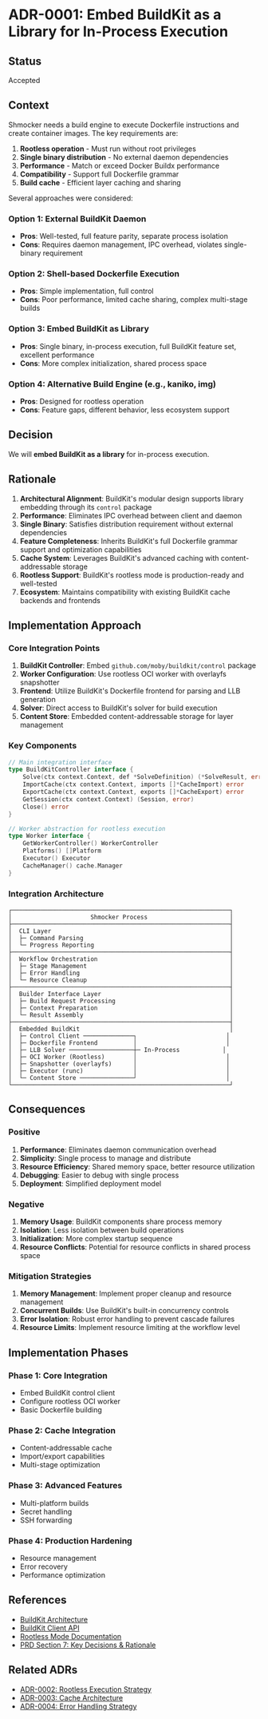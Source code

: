# ADR-0001: Embed BuildKit as a Library for In-Process Execution

## Status
Accepted

## Context

Shmocker needs a build engine to execute Dockerfile instructions and create container images. The key requirements are:

1. **Rootless operation** - Must run without root privileges
2. **Single binary distribution** - No external daemon dependencies  
3. **Performance** - Match or exceed Docker Buildx performance
4. **Compatibility** - Support full Dockerfile grammar
5. **Build cache** - Efficient layer caching and sharing

Several approaches were considered:

### Option 1: External BuildKit Daemon
- **Pros**: Well-tested, full feature parity, separate process isolation
- **Cons**: Requires daemon management, IPC overhead, violates single-binary requirement

### Option 2: Shell-based Dockerfile Execution
- **Pros**: Simple implementation, full control
- **Cons**: Poor performance, limited cache sharing, complex multi-stage builds

### Option 3: Embed BuildKit as Library
- **Pros**: Single binary, in-process execution, full BuildKit feature set, excellent performance
- **Cons**: More complex initialization, shared process space

### Option 4: Alternative Build Engine (e.g., kaniko, img)
- **Pros**: Designed for rootless operation
- **Cons**: Feature gaps, different behavior, less ecosystem support

## Decision

We will **embed BuildKit as a library** for in-process execution.

## Rationale

1. **Architectural Alignment**: BuildKit's modular design supports library embedding through its `control` package
2. **Performance**: Eliminates IPC overhead between client and daemon
3. **Single Binary**: Satisfies distribution requirement without external dependencies
4. **Feature Completeness**: Inherits BuildKit's full Dockerfile grammar support and optimization capabilities
5. **Cache System**: Leverages BuildKit's advanced caching with content-addressable storage
6. **Rootless Support**: BuildKit's rootless mode is production-ready and well-tested
7. **Ecosystem**: Maintains compatibility with existing BuildKit cache backends and frontends

## Implementation Approach

### Core Integration Points

1. **BuildKit Controller**: Embed `github.com/moby/buildkit/control` package
2. **Worker Configuration**: Use rootless OCI worker with overlayfs snapshotter
3. **Frontend**: Utilize BuildKit's Dockerfile frontend for parsing and LLB generation
4. **Solver**: Direct access to BuildKit's solver for build execution
5. **Content Store**: Embedded content-addressable storage for layer management

### Key Components

```go
// Main integration interface
type BuildKitController interface {
    Solve(ctx context.Context, def *SolveDefinition) (*SolveResult, error)
    ImportCache(ctx context.Context, imports []*CacheImport) error
    ExportCache(ctx context.Context, exports []*CacheExport) error
    GetSession(ctx context.Context) (Session, error)
    Close() error
}

// Worker abstraction for rootless execution
type Worker interface {
    GetWorkerController() WorkerController
    Platforms() []Platform
    Executor() Executor
    CacheManager() cache.Manager
}
```

### Integration Architecture

```
┌─────────────────────────────────────────────────────────────┐
│                      Shmocker Process                       │
├─────────────────────────────────────────────────────────────┤
│  CLI Layer                                                  │
│  ├─ Command Parsing                                         │
│  └─ Progress Reporting                                      │
├─────────────────────────────────────────────────────────────┤
│  Workflow Orchestration                                     │
│  ├─ Stage Management                                        │
│  ├─ Error Handling                                          │
│  └─ Resource Cleanup                                        │
├─────────────────────────────────────────────────────────────┤
│  Builder Interface Layer                                    │
│  ├─ Build Request Processing                                │
│  ├─ Context Preparation                                     │
│  └─ Result Assembly                                         │
├─────────────────────────────────────────────────────────────┤
│  Embedded BuildKit                                          │
│  ├─ Control Client ──────────────┐                         │
│  ├─ Dockerfile Frontend          │                         │
│  ├─ LLB Solver ──────────────────┼─ In-Process            │
│  ├─ OCI Worker (Rootless)        │                         │
│  ├─ Snapshotter (overlayfs)      │                         │
│  ├─ Executor (runc)              │                         │
│  └─ Content Store ───────────────┘                         │
└─────────────────────────────────────────────────────────────┘
```

## Consequences

### Positive

1. **Performance**: Eliminates daemon communication overhead
2. **Simplicity**: Single process to manage and distribute
3. **Resource Efficiency**: Shared memory space, better resource utilization
4. **Debugging**: Easier to debug with single process
5. **Deployment**: Simplified deployment model

### Negative

1. **Memory Usage**: BuildKit components share process memory
2. **Isolation**: Less isolation between build operations
3. **Initialization**: More complex startup sequence
4. **Resource Conflicts**: Potential for resource conflicts in shared process space

### Mitigation Strategies

1. **Memory Management**: Implement proper cleanup and resource management
2. **Concurrent Builds**: Use BuildKit's built-in concurrency controls
3. **Error Isolation**: Robust error handling to prevent cascade failures
4. **Resource Limits**: Implement resource limiting at the workflow level

## Implementation Phases

### Phase 1: Core Integration
- Embed BuildKit control client
- Configure rootless OCI worker
- Basic Dockerfile building

### Phase 2: Cache Integration
- Content-addressable cache
- Import/export capabilities
- Multi-stage optimization

### Phase 3: Advanced Features
- Multi-platform builds
- Secret handling
- SSH forwarding

### Phase 4: Production Hardening
- Resource management
- Error recovery
- Performance optimization

## References

- [BuildKit Architecture](https://github.com/moby/buildkit/blob/master/docs/architecture.md)
- [BuildKit Client API](https://pkg.go.dev/github.com/moby/buildkit/client)
- [Rootless Mode Documentation](https://github.com/moby/buildkit/blob/master/docs/rootless.md)
- [PRD Section 7: Key Decisions & Rationale](../prd/rootless_docker_image_builder_replacement_prd.md#7-key-decisions--rationale)

## Related ADRs

- [ADR-0002: Rootless Execution Strategy](./0002-rootless-execution-strategy.md)
- [ADR-0003: Cache Architecture](./0003-cache-architecture.md)
- [ADR-0004: Error Handling Strategy](./0004-error-handling-strategy.md)